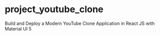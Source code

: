 # project_youtube_clone
Build and Deploy a Modern YouTube Clone Application in React JS with Material UI 5 

